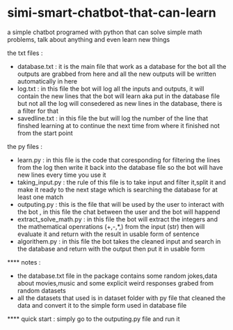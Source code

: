# simi-smart-chatbot-that-can-learn
a simple chatbot programed with python that can solve simple math problems, talk about anything and even learn new things

the txt files : 
  - database.txt : it is the main file that work as a database for the bot all the outputs are grabbed from here and all the new outputs will be written automatically in here 
  - log.txt : in this file the bot will log all the inputs and outputs, it will contain the new lines that the bot will learn aka put in the database file but not all the log will consedered as new lines in the database, there is a filter for that 
  - savedline.txt : in this file the but will log the number of the line that finshed learning at to continue the next time from where it finished not from the start point 

the py files :
  - learn.py : in this file is the code that coresponding for filtering the lines from the log then write it back into the database file so the bot will have new lines every time you use it 
  - taking_input.py : the rule of this file is to take input and filter it,split it and make it ready to the next stage which is searching the database for at least one match 
  - outputing.py : this is the file that will be used by the user to interact with the bot , in this file the chat between the user and the bot will happend
  - extract_solve_math.py : in this file the bot will extract the integers and the mathematical openrations (+,-,*,\) from the input (str) then will evaluate it and return with the result in usable form of sentence 
  - algorithem.py : in this file the bot takes the cleaned input and search in the database and return with the output then put it in usable form 
  
**** notes :
  - the database.txt file in the package contains some random jokes,data about movies,music and some 
explicit weird responses grabed from random datasets
  - all the datasets that used is in dataset folder with py file that cleaned the data and convert it to the simple form used in database file
    
**** quick start :
  simply go to the outputing.py file and run it 
  
  


